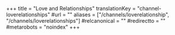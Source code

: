 +++
title = "Love and Relationships"
translationKey = "channel-loverelationships"
#url = ""
aliases = ["/channels/loverelationship", "/channels/loverelationships"]
#relcanonical = ""
#redirectto = ""
#metarobots = "noindex"
+++
